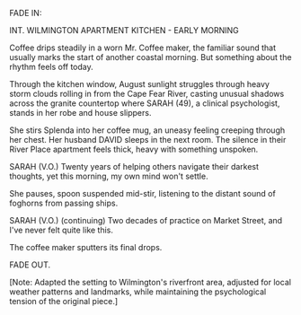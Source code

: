 FADE IN:

INT. WILMINGTON APARTMENT KITCHEN - EARLY MORNING

Coffee drips steadily in a worn Mr. Coffee maker, the familiar sound that usually marks the start of another coastal morning. But something about the rhythm feels off today.

Through the kitchen window, August sunlight struggles through heavy storm clouds rolling in from the Cape Fear River, casting unusual shadows across the granite countertop where SARAH (49), a clinical psychologist, stands in her robe and house slippers.

She stirs Splenda into her coffee mug, an uneasy feeling creeping through her chest. Her husband DAVID sleeps in the next room. The silence in their River Place apartment feels thick, heavy with something unspoken.

SARAH (V.O.)
Twenty years of helping others navigate their darkest thoughts, yet this morning, my own mind won't settle.

She pauses, spoon suspended mid-stir, listening to the distant sound of foghorns from passing ships.

SARAH (V.O.)
(continuing)
Two decades of practice on Market Street, and I've never felt quite like this.

The coffee maker sputters its final drops.

FADE OUT.

[Note: Adapted the setting to Wilmington's riverfront area, adjusted for local weather patterns and landmarks, while maintaining the psychological tension of the original piece.]